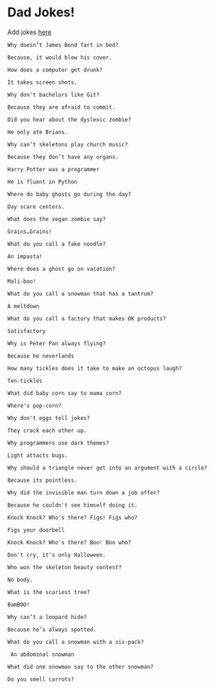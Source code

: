 # Dad Jokes!
Add jokes [here](/dadjokes.json)

```
Why doesn’t James Bond fart in bed?

Because, it would blow his cover.
```


```
How does a computer get drunk?

It takes screen shots.
```


```
Why don't bachelors like Git?

Because they are afraid to commit.
```


```
Did you hear about the dyslexic zombie?

He only ate Brians.
```


```
Why can’t skeletons play church music?

Because they don’t have any organs.
```


```
Harry Potter was a programmer

He is fluent in Python
```


```
Where do baby ghosts go during the day?

Day scare centers.
```


```
What does the vegan zombie say?

Grains…Grains!
```


```
What do you call a fake noodle?

An impasta!
```


```
Where does a ghost go on vacation?

Mali-boo!
```


```
What do you call a snowman that has a tantrum?

A meltdown
```


```
What do you call a factory that makes OK products?

Satisfactory
```


```
Why is Peter Pan always flying?

Because he neverlands
```


```
How many tickles does it take to make an octopus laugh?

Ten-tickles
```


```
What did baby corn say to mama corn?

Where's pop-corn?
```


```
Why don't eggs tell jokes?

They crack each other up.
```


```
Why programmers use dark themes?

Light attacts bugs.
```


```
Why should a triangle never get into an argument with a circle?

Because its pointless.
```


```
Why did the invisible man turn down a job offer?

Because he couldn't see himself doing it.
```


```
Knock Knock? Who's there? Figs! Figs who?

Figs your doorbell
```


```
Knock Knock? Who's there? Boo! Boo who?

Don't cry, it's only Halloween.
```


```
Who won the skeleton beauty contest?

No body.
```


```
What is the scariest tree?

BamBOO!
```


```
Why can’t a leopard hide? 

Because he’s always spotted.
```


```
What do you call a snowman with a six-pack?

 An abdominal snowman
```


```
What did one snowman say to the other snowman?

Do you smell carrots?
```


